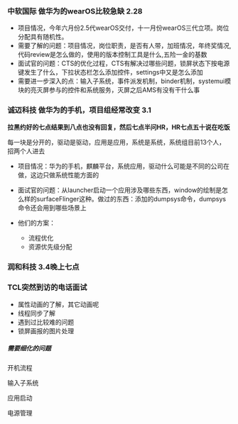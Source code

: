 ### 中软国际 做华为的wearOS比较急缺 2.28

* 项目情况，今年六月份2.5代wearOS交付，十一月份wearOS三代立项。岗位分配具有随机性。
* 需要了解的问题：项目情况，岗位职责，是否有人带，加班情况，年终奖情况,代码review是怎么做的，使用的版本控制工具是什么,五险一金的基数
* 面试官的问题：CTS的优化过程，CTS有解决过哪些问题，锁屏状态下按电源键发生了什么，下拉状态栏怎么添加控件，settings中又是怎么添加
* 需要进一步深入的点：输入子系统，事件派发机制，binder机制，systemui模块的亮灭屏参与的控件和系统服务，灭屏之后AMS有没有干什么事

### 诚迈科技 做华为的手机，项目组经常改变 3.1

**拉黑约好的七点结果到八点也没有回复，然后七点半问HR，HR七点五十说在吃饭**

每一块是分开的，驱动是驱动，应用是应用，系统是系统，系统组目前13个人，招两个人进去

* 项目情况：华为的手机，麒麟平台，系统应用，驱动什么可能是不同的公司在做，这边只做系统性能方面的

* 面试官的问题：从launcher启动一个应用涉及哪些东西，window的绘制是怎么样的surfaceFlinger这种。做过的东西：添加的dumpsys命令，dumpsys命令还会用到哪些场景上
* 他们的方案：
  * 流程优化
  * 资源优先级分配

### 润和科技 3.4晚上七点

### TCL突然到访的电话面试

* 属性动画的了解，其它动画呢
* 线程同步了解
* 遇到过比较难的问题
* 锁屏画报的图片处理

##### 需要细化的问题

开机流程

输入子系统

应用启动

电源管理